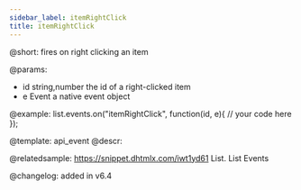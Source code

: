 ```yaml
---
sidebar_label: itemRightClick
title: itemRightClick
---          
```


@short: fires on right clicking an item

@params:
- id   		string,number			the id of a right-clicked item
- e			Event					a native event object


@example:
list.events.on("itemRightClick", function(id, e){
    // your code here
});


@template: api_event
@descr:

@relatedsample: https://snippet.dhtmlx.com/iwt1yd61	List. List Events

@changelog: added in v6.4
